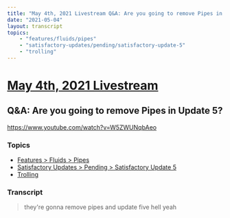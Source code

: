 ```yaml
---
title: "May 4th, 2021 Livestream Q&A: Are you going to remove Pipes in Update 5?"
date: "2021-05-04"
layout: transcript
topics:
    - "features/fluids/pipes"
    - "satisfactory-updates/pending/satisfactory-update-5"
    - "trolling"
---
```

# [May 4th, 2021 Livestream](../2021-05-04.md)
## Q&A: Are you going to remove Pipes in Update 5?
https://www.youtube.com/watch?v=W5ZWUNqbAeo

### Topics
* [Features > Fluids > Pipes](../topics/features/fluids/pipes.md)
* [Satisfactory Updates > Pending > Satisfactory Update 5](../topics/satisfactory-updates/pending/satisfactory-update-5.md)
* [Trolling](../topics/trolling.md)

### Transcript

> they're gonna remove pipes and update five hell yeah
